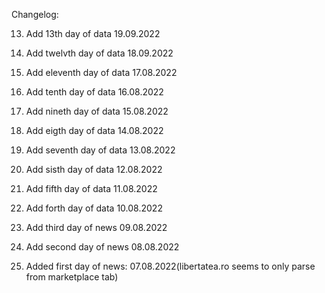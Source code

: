 Changelog:

13. Add 13th day of data 19.09.2022

12. Add twelvth day of data 18.09.2022

11. Add eleventh day of data 17.08.2022

10. Add tenth day of data 16.08.2022

9. Add nineth day of data 15.08.2022

8. Add eigth day of data 14.08.2022

7. Add seventh day of data 13.08.2022

6. Add sisth day of data 12.08.2022

5. Add fifth day of data 11.08.2022

4. Add forth day of data 10.08.2022

3. Add third day of news 09.08.2022

2. Add second day of news 08.08.2022

1. Added first day of news: 07.08.2022(libertatea.ro seems to only parse from marketplace tab)
